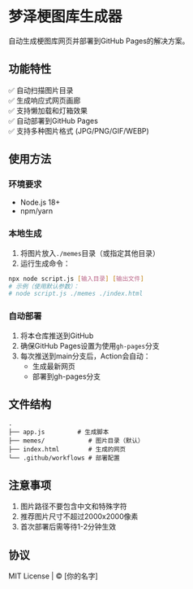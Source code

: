 # 梦泽梗图库生成器

自动生成梗图库网页并部署到GitHub Pages的解决方案。

## 功能特性

✅ 自动扫描图片目录  
✅ 生成响应式网页画廊  
✅ 支持懒加载和灯箱效果  
✅ 自动部署到GitHub Pages  
✅ 支持多种图片格式 (JPG/PNG/GIF/WEBP)

## 使用方法

### 环境要求
- Node.js 18+
- npm/yarn

### 本地生成
1. 将图片放入`./memes`目录（或指定其他目录）
2. 运行生成命令：
```bash
npx node script.js [输入目录] [输出文件]
# 示例（使用默认参数）：
# node script.js ./memes ./index.html
```

### 自动部署
1. 将本仓库推送到GitHub
2. 确保GitHub Pages设置为使用`gh-pages`分支
3. 每次推送到main分支后，Action会自动：
   - 生成最新网页
   - 部署到gh-pages分支

## 文件结构
```
.
├── app.js         # 生成脚本
├── memes/            # 图片目录（默认）
├── index.html        # 生成的网页
└── .github/workflows # 部署配置
```

## 注意事项
1. 图片路径不要包含中文和特殊字符
2. 推荐图片尺寸不超过2000x2000像素
3. 首次部署后需等待1-2分钟生效

## 协议
MIT License | © [你的名字]